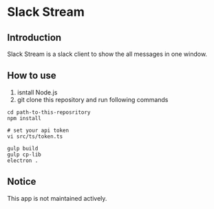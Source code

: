 # Slack Stream
## Introduction
Slack Stream is a slack client to show the all messages in one window.


## How to use
1. isntall Node.js
2. git clone this repository and run following commands

```shell
cd path-to-this-reposritory
npm install

# set your api token
vi src/ts/token.ts

gulp build
gulp cp-lib
electron .
```

## Notice
This app is not maintained actively.